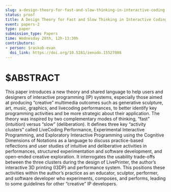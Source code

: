 ```yaml
---
slug: a-design-theory-for-fast-and-slow-thinking-in-interactive-coding
status: proof
title: A Design Theory for Fast and Slow Thinking in Interactive Coding
event: papers-2
type: paper
submission_type: Papers
time: Wednesday 28th, 12h-13:30h
contributors:
- person: $raskob-evan
  doi_link: https://doi.org/10.5281/zenodo.15527086
---
```


# $ABSTRACT

This paper introduces a new theory and shared language to help users and designers of interactive
programming (IP) systems, especially those aimed at producing “creative” multimedia outcomes such as
generative sculpture, art, music, graphics, and livecoding performances, to better identify key
programming activities and be more strategic about their application. The theory was inspired by two
complementary modes of thinking, “fast” (intuition) versus “slow” (deliberation). It defines three key
“activity clusters” called LiveCoding Performance, Experimental Interactive Programming, and
Exploratory Interactive Programming using the Cognitive Dimensions of Notations as a language to
discuss practice-based reflections and user studies of intuitive and deliberative activities in
performances, structured experimentation and software development, and open-ended creative
exploration. It interrogates the usability trade-offs between the three clusters during the design of
LivePrinter, the author’s interactive 3D printing (I3DP) and performance system. This positions these
activities within the author’s practice as an educator, sculptor, performer, and software developer who
experiments, composes, and performs, leading to some guidelines for other “creative” IP developers.
